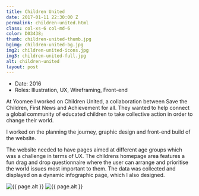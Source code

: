 ```yaml
---
title: Children United
date: 2017-01-11 22:30:00 Z
permalink: children-united.html
class: col-xs-6 col-md-6
color: D03438;
thumb: children-united-thumb.jpg
bgimg: children-united-bg.jpg
img2: children-united-icons.jpg
img3: children-united-full.jpg
alt: children-united
layout: post
---
```


<ul class="list-tools" style="color:#{{ page.color }}">
  <li>Date: 2016</li>
  <li>Roles: Illustration, UX, Wireframing, Front-end</li>
</ul>

<p class="lead">At Yoomee I worked on Children United, a collaboration between Save the Children,
   First News and Achievement for all. They wanted to help connect a global community of educated
   children to take collective action in order to change their world.
   <p> I worked on the planning the journey, graphic design and front-end build of the website.</p>
    <p>The website needed to have pages aimed at different age groups which was a challenge in terms of UX.
    The childrens homepage area features a fun drag and drop questionnaire where the user can arrange and prioritise
      the world issues most important to them. The data was collected and displayed on a dynamic infographic
      page, which I also designed.
    </p>

<img src="{{ site.baseurl }}/img/portfolio/{{ page.img2 }}" class="post-image--1" alt="{{ page.alt }}">

<img src="{{ site.baseurl }}/img/portfolio/{{ page.img3 }}" class="post-image--1" alt="{{ page.alt }}">
